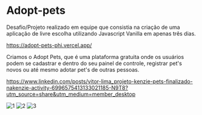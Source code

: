 # Adopt-pets

Desafio/Projeto realizado em equipe que consistia na criação de uma aplicação de livre escolha utilizando Javascript Vanilla em apenas três dias.

https://adopt-pets-phi.vercel.app/

Criamos o Adopt Pets, que é uma plataforma gratuita onde os usuários podem se cadastrar e dentro do seu painel de controle, registrar pet's novos ou até mesmo adotar pet's de outras pessoas.

https://www.linkedin.com/posts/vitor-lima_projeto-kenzie-pets-finalizado-nakenzie-activity-6996575413133021185-N9T8?utm_source=share&utm_medium=member_desktop

![1](https://user-images.githubusercontent.com/109770689/205453982-ee16dd10-cfc7-4170-a942-6833bcfb0b13.png)
![2](https://user-images.githubusercontent.com/109770689/205453988-24fd1df3-d2b2-48ee-b74a-33d4105293fc.png)
![3](https://user-images.githubusercontent.com/109770689/205453989-d1501473-6cc1-43d5-809b-e42dd2be4a6c.png)
